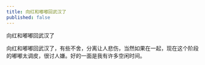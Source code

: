 ```yaml
---
title: 向红和嘟嘟回武汉了
published: false
---
```

向红和嘟嘟回武汉了

向红和嘟嘟回武汉了，有些不舍，分离让人悲伤，当然如果在一起，现在这个阶段的嘟嘟太调皮，很讨人嫌。好的一面是我有许多空闲时间。
